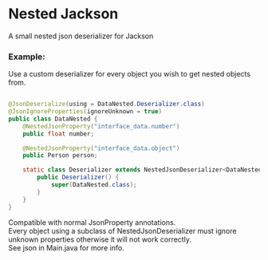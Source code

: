 # Nested Jackson
A small nested json deserializer for Jackson
### Example:
Use a custom deserializer for every object you wish to get nested objects from.
```java

@JsonDeserialize(using = DataNested.Deserializer.class)
@JsonIgnoreProperties(ignoreUnknown = true)
public class DataNested {
    @NestedJsonProperty("interface_data.number")
    public float number;

    @NestedJsonProperty("interface_data.object")
    public Person person;

    static class Deserializer extends NestedJsonDeserializer<DataNested> {
        public Deserializer() {
            super(DataNested.class);
        }
    }
}
```

Compatible with normal JsonProperty annotations.  
Every object using a subclass of NestedJsonDeserializer must ignore unknown properties otherwise it will not work
correctly.    
See json in Main.java for more info.  